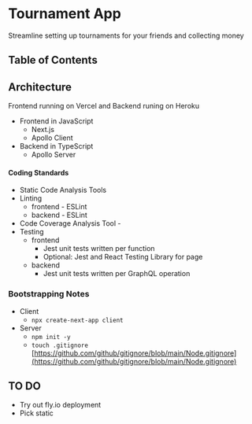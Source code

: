# Tournament App
Streamline setting up tournaments for your friends and collecting money

## Table of Contents


## Architecture
Frontend running on Vercel and Backend runing on Heroku
- Frontend in JavaScript
  - Next.js
  - Apollo Client
- Backend in TypeScript
  - Apollo Server

#### Coding Standards
- Static Code Analysis Tools
- Linting
  - frontend - ESLint
  - backend - ESLint
- Code Coverage Analysis Tool - 
- Testing
  - frontend
    - Jest unit tests written per function
    - Optional: Jest and React Testing Library for page
  - backend
    - Jest unit tests written per GraphQL operation

### Bootstrapping Notes
- Client
  - `npx create-next-app client`
- Server
  - `npm init -y`
  - `touch .gitignore` [https://github.com/github/gitignore/blob/main/Node.gitignore](https://github.com/github/gitignore/blob/main/Node.gitignore)

## TO DO
- Try out fly.io deployment
- Pick static 


